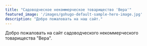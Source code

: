 ```yaml
---
title: "Садоводческое некоммерческое товарищество 'Вера'"
featured_image: '/images/gohugo-default-sample-hero-image.jpg'
description: "Добро пожаловать на наш сайт."
---
```

Добро пожаловать на сайт садоводческого некоммерческого товарищества "Вера".  